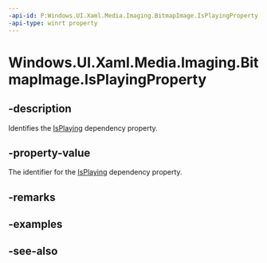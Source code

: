```yaml
---
-api-id: P:Windows.UI.Xaml.Media.Imaging.BitmapImage.IsPlayingProperty
-api-type: winrt property
---
```


<!-- Property syntax
public Windows.UI.Xaml.DependencyProperty IsPlayingProperty { get; }
-->

# Windows.UI.Xaml.Media.Imaging.BitmapImage.IsPlayingProperty

## -description
Identifies the [IsPlaying](bitmapimage_isplaying.md) dependency property.



## -property-value
The identifier for the [IsPlaying](bitmapimage_isplaying.md) dependency property.

## -remarks

## -examples

## -see-also
